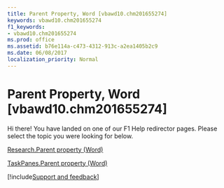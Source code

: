 ```yaml
---
title: Parent Property, Word [vbawd10.chm201655274]
keywords: vbawd10.chm201655274
f1_keywords:
- vbawd10.chm201655274
ms.prod: office
ms.assetid: b76e114a-c473-4312-913c-a2ea1405b2c9
ms.date: 06/08/2017
localization_priority: Normal
---
```



# Parent Property, Word [vbawd10.chm201655274]

Hi there! You have landed on one of our F1 Help redirector pages. Please select the topic you were looking for below.

[Research.Parent property (Word)](https://msdn.microsoft.com/library/0f84e50c-0aca-50ba-8cea-40107f67518b%28Office.15%29.aspx)

[TaskPanes.Parent property (Word)](https://msdn.microsoft.com/library/06faa655-fb00-d840-a2f0-a4a3cc5977aa%28Office.15%29.aspx)

[!include[Support and feedback](~/includes/feedback-boilerplate.md)]